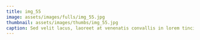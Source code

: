 ```yaml
--- 
title: img_55
image: assets/images/fulls/img_55.jpg 
thumbnail: assets/images/thumbs/img_55.jpg 
caption: Sed velit lacus, laoreet at venenatis convallis in lorem tincidunt. 
--- 
```

